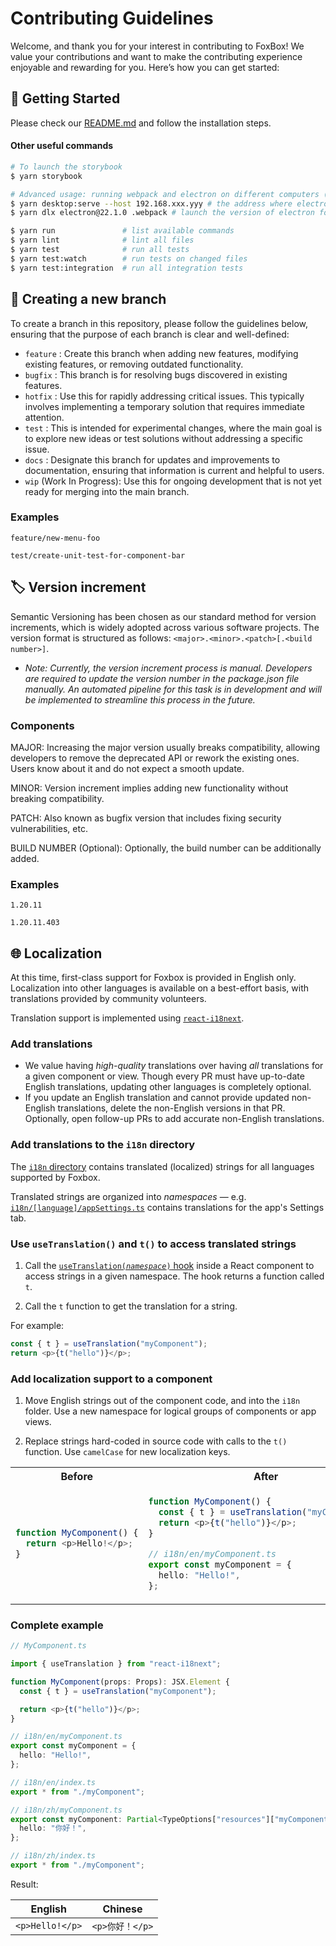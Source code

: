# Contributing Guidelines

Welcome, and thank you for your interest in contributing to FoxBox! We value your contributions and want to make the contributing experience enjoyable and rewarding for you. Here’s how you can get started:

## :rocket: Getting Started

Please check our [README.md](../README.md) and follow the installation steps.

#### Other useful commands

```sh
# To launch the storybook
$ yarn storybook
```

```sh
# Advanced usage: running webpack and electron on different computers (or VMs) on the same network
$ yarn desktop:serve --host 192.168.xxx.yyy # the address where electron can reach the webpack dev server
$ yarn dlx electron@22.1.0 .webpack # launch the version of electron for the current computer's platform
```

```sh
$ yarn run               # list available commands
$ yarn lint              # lint all files
$ yarn test              # run all tests
$ yarn test:watch        # run tests on changed files
$ yarn test:integration  # run all integration tests
```

## :herb: Creating a new branch

To create a branch in this repository, please follow the guidelines below, ensuring that the purpose of each branch is clear and well-defined:

- `feature` : Create this branch when adding new features, modifying existing features, or removing outdated functionality.
- `bugfix` : This branch is for resolving bugs discovered in existing features.
- `hotfix` : Use this for rapidly addressing critical issues. This typically involves implementing a temporary solution that requires immediate attention.
- `test` : This is intended for experimental changes, where the main goal is to explore new ideas or test solutions without addressing a specific issue.
- `docs` : Designate this branch for updates and improvements to documentation, ensuring that information is current and helpful to users.
- `wip` (Work In Progress): Use this for ongoing development that is not yet ready for merging into the main branch.

### Examples

`feature/new-menu-foo`

`test/create-unit-test-for-component-bar`

## :label: Version increment

Semantic Versioning has been chosen as our standard method for version increments, which is widely adopted across various software projects. The version format is structured as follows:
`<major>.<minor>.<patch>[.<build number>]`.

- _Note: Currently, the version increment process is manual. Developers are required to update the version number in the package.json file manually. An automated pipeline for this task is in development and will be implemented to streamline this process in the future._

### Components

MAJOR: Increasing the major version usually breaks compatibility, allowing developers to remove the deprecated API or rework the existing ones. Users know about it and do not expect a smooth update.

MINOR: Version increment implies adding new functionality without breaking compatibility.

PATCH: Also known as bugfix version that includes fixing security vulnerabilities, etc.

BUILD NUMBER (Optional): Optionally, the build number can be additionally added.

### Examples

`1.20.11`

`1.20.11.403`

## :globe_with_meridians: Localization

At this time, first-class support for Foxbox is provided in English only. Localization into other languages is available on a best-effort basis, with translations provided by community volunteers.

Translation support is implemented using [`react-i18next`](https://react.i18next.com).

### Add translations

- We value having _high-quality_ translations over having _all_ translations for a given component or view. Though every PR must have up-to-date English translations, updating other languages is completely optional.
- If you update an English translation and cannot provide updated non-English translations, delete the non-English versions in that PR. Optionally, open follow-up PRs to add accurate non-English translations.

### Add translations to the `i18n` directory

The [`i18n` directory](packages/studio-base/src/i18n) contains translated (localized) strings for all languages supported by Foxbox.

Translated strings are organized into _namespaces_ — e.g. [`i18n/[language]/appSettings.ts`](packages/studio-base/src/i18n/en/appSettings.ts) contains translations for the app's Settings tab.

### Use `useTranslation()` and `t()` to access translated strings

1. Call the [<code>useTranslation(<i>namespace</i>)</code> hook](https://react.i18next.com/latest/usetranslation-hook) inside a React component to access strings in a given namespace. The hook returns a function called `t`.

2. Call the `t` function to get the translation for a string.

For example:

```ts
const { t } = useTranslation("myComponent");
return <p>{t("hello")}</p>;
```

### Add localization support to a component

1. Move English strings out of the component code, and into the `i18n` folder. Use a new namespace for logical groups of components or app views.

2. Replace strings hard-coded in source code with calls to the `t()` function. Use `camelCase` for new localization keys.

<table><tr><th>Before</th><th>After</th></tr><tr><td>

```ts
function MyComponent() {
  return <p>Hello!</p>;
}
```

</td><td>

```ts
function MyComponent() {
  const { t } = useTranslation("myComponent");
  return <p>{t("hello")}</p>;
}
```

```ts
// i18n/en/myComponent.ts
export const myComponent = {
  hello: "Hello!",
};
```

</td></tr></table>

### Complete example

```ts
// MyComponent.ts

import { useTranslation } from "react-i18next";

function MyComponent(props: Props): JSX.Element {
  const { t } = useTranslation("myComponent");

  return <p>{t("hello")}</p>;
}
```

```ts
// i18n/en/myComponent.ts
export const myComponent = {
  hello: "Hello!",
};

// i18n/en/index.ts
export * from "./myComponent";
```

```ts
// i18n/zh/myComponent.ts
export const myComponent: Partial<TypeOptions["resources"]["myComponent"]> = {
  hello: "你好！",
};

// i18n/zh/index.ts
export * from "./myComponent";
```

Result:

| English         | Chinese         |
| --------------- | --------------- |
| `<p>Hello!</p>` | `<p>你好！</p>` |
